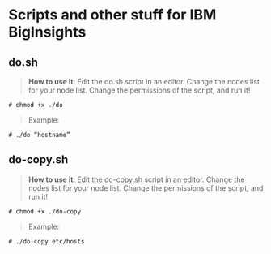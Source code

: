 Scripts and other stuff for IBM BigInsights
========================================

do.sh
-----
> **How to use it**:
> Edit the do.sh script in an editor. Change the nodes list for your node list. Change the permissions of the script, and run it!

```
# chmod +x ./do
```
> Example:
```
# ./do “hostname”
```

do-copy.sh
-------
> **How to use it**:
> Edit the do-copy.sh script in an editor. Change the nodes list for your node list. Change the permissions of the script, and run it!

```
# chmod +x ./do-copy
```
> Example:
```
# ./do-copy etc/hosts
```